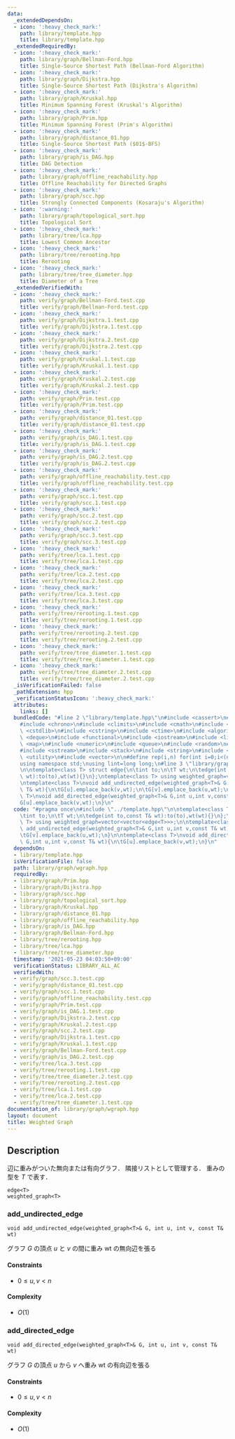 ```yaml
---
data:
  _extendedDependsOn:
  - icon: ':heavy_check_mark:'
    path: library/template.hpp
    title: library/template.hpp
  _extendedRequiredBy:
  - icon: ':heavy_check_mark:'
    path: library/graph/Bellman-Ford.hpp
    title: Single-Source Shortest Path (Bellman-Ford Algorithm)
  - icon: ':heavy_check_mark:'
    path: library/graph/Dijkstra.hpp
    title: Single-Source Shortest Path (Dijkstra's Algorithm)
  - icon: ':heavy_check_mark:'
    path: library/graph/Kruskal.hpp
    title: Minimum Spanning Forest (Kruskal's Algorithm)
  - icon: ':heavy_check_mark:'
    path: library/graph/Prim.hpp
    title: Minimum Spanning Forest (Prim's Algorithm)
  - icon: ':heavy_check_mark:'
    path: library/graph/distance_01.hpp
    title: Single-Source Shortest Path ($01$-BFS)
  - icon: ':heavy_check_mark:'
    path: library/graph/is_DAG.hpp
    title: DAG Detection
  - icon: ':heavy_check_mark:'
    path: library/graph/offline_reachability.hpp
    title: Offline Reachability for Directed Graphs
  - icon: ':heavy_check_mark:'
    path: library/graph/scc.hpp
    title: Strongly Connected Components (Kosaraju's Algorithm)
  - icon: ':warning:'
    path: library/graph/topological_sort.hpp
    title: Topological Sort
  - icon: ':heavy_check_mark:'
    path: library/tree/lca.hpp
    title: Lowest Common Ancestor
  - icon: ':heavy_check_mark:'
    path: library/tree/rerooting.hpp
    title: Rerooting
  - icon: ':heavy_check_mark:'
    path: library/tree/tree_diameter.hpp
    title: Diameter of a Tree
  _extendedVerifiedWith:
  - icon: ':heavy_check_mark:'
    path: verify/graph/Bellman-Ford.test.cpp
    title: verify/graph/Bellman-Ford.test.cpp
  - icon: ':heavy_check_mark:'
    path: verify/graph/Dijkstra.1.test.cpp
    title: verify/graph/Dijkstra.1.test.cpp
  - icon: ':heavy_check_mark:'
    path: verify/graph/Dijkstra.2.test.cpp
    title: verify/graph/Dijkstra.2.test.cpp
  - icon: ':heavy_check_mark:'
    path: verify/graph/Kruskal.1.test.cpp
    title: verify/graph/Kruskal.1.test.cpp
  - icon: ':heavy_check_mark:'
    path: verify/graph/Kruskal.2.test.cpp
    title: verify/graph/Kruskal.2.test.cpp
  - icon: ':heavy_check_mark:'
    path: verify/graph/Prim.test.cpp
    title: verify/graph/Prim.test.cpp
  - icon: ':heavy_check_mark:'
    path: verify/graph/distance_01.test.cpp
    title: verify/graph/distance_01.test.cpp
  - icon: ':heavy_check_mark:'
    path: verify/graph/is_DAG.1.test.cpp
    title: verify/graph/is_DAG.1.test.cpp
  - icon: ':heavy_check_mark:'
    path: verify/graph/is_DAG.2.test.cpp
    title: verify/graph/is_DAG.2.test.cpp
  - icon: ':heavy_check_mark:'
    path: verify/graph/offline_reachability.test.cpp
    title: verify/graph/offline_reachability.test.cpp
  - icon: ':heavy_check_mark:'
    path: verify/graph/scc.1.test.cpp
    title: verify/graph/scc.1.test.cpp
  - icon: ':heavy_check_mark:'
    path: verify/graph/scc.2.test.cpp
    title: verify/graph/scc.2.test.cpp
  - icon: ':heavy_check_mark:'
    path: verify/graph/scc.3.test.cpp
    title: verify/graph/scc.3.test.cpp
  - icon: ':heavy_check_mark:'
    path: verify/tree/lca.1.test.cpp
    title: verify/tree/lca.1.test.cpp
  - icon: ':heavy_check_mark:'
    path: verify/tree/lca.2.test.cpp
    title: verify/tree/lca.2.test.cpp
  - icon: ':heavy_check_mark:'
    path: verify/tree/lca.3.test.cpp
    title: verify/tree/lca.3.test.cpp
  - icon: ':heavy_check_mark:'
    path: verify/tree/rerooting.1.test.cpp
    title: verify/tree/rerooting.1.test.cpp
  - icon: ':heavy_check_mark:'
    path: verify/tree/rerooting.2.test.cpp
    title: verify/tree/rerooting.2.test.cpp
  - icon: ':heavy_check_mark:'
    path: verify/tree/tree_diameter.1.test.cpp
    title: verify/tree/tree_diameter.1.test.cpp
  - icon: ':heavy_check_mark:'
    path: verify/tree/tree_diameter.2.test.cpp
    title: verify/tree/tree_diameter.2.test.cpp
  _isVerificationFailed: false
  _pathExtension: hpp
  _verificationStatusIcon: ':heavy_check_mark:'
  attributes:
    links: []
  bundledCode: "#line 2 \"library/template.hpp\"\n#include <cassert>\n#include <cctype>\n\
    #include <chrono>\n#include <climits>\n#include <cmath>\n#include <cstdio>\n#include\
    \ <cstdlib>\n#include <cstring>\n#include <ctime>\n#include <algorithm>\n#include\
    \ <deque>\n#include <functional>\n#include <iostream>\n#include <limits>\n#include\
    \ <map>\n#include <numeric>\n#include <queue>\n#include <random>\n#include <set>\n\
    #include <sstream>\n#include <stack>\n#include <string>\n#include <tuple>\n#include\
    \ <utility>\n#include <vector>\n\n#define rep(i,n) for(int i=0;i<(n);i++)\n\n\
    using namespace std;\nusing lint=long long;\n#line 3 \"library/graph/wgraph.hpp\"\
    \n\ntemplate<class T> struct edge{\n\tint to;\n\tT wt;\n\tedge(int to,const T&\
    \ wt):to(to),wt(wt){}\n};\ntemplate<class T> using weighted_graph=vector<vector<edge<T>>>;\n\
    \ntemplate<class T>\nvoid add_undirected_edge(weighted_graph<T>& G,int u,int v,const\
    \ T& wt){\n\tG[u].emplace_back(v,wt);\n\tG[v].emplace_back(u,wt);\n}\n\ntemplate<class\
    \ T>\nvoid add_directed_edge(weighted_graph<T>& G,int u,int v,const T& wt){\n\t\
    G[u].emplace_back(v,wt);\n}\n"
  code: "#pragma once\n#include \"../template.hpp\"\n\ntemplate<class T> struct edge{\n\
    \tint to;\n\tT wt;\n\tedge(int to,const T& wt):to(to),wt(wt){}\n};\ntemplate<class\
    \ T> using weighted_graph=vector<vector<edge<T>>>;\n\ntemplate<class T>\nvoid\
    \ add_undirected_edge(weighted_graph<T>& G,int u,int v,const T& wt){\n\tG[u].emplace_back(v,wt);\n\
    \tG[v].emplace_back(u,wt);\n}\n\ntemplate<class T>\nvoid add_directed_edge(weighted_graph<T>&\
    \ G,int u,int v,const T& wt){\n\tG[u].emplace_back(v,wt);\n}\n"
  dependsOn:
  - library/template.hpp
  isVerificationFile: false
  path: library/graph/wgraph.hpp
  requiredBy:
  - library/graph/Prim.hpp
  - library/graph/Dijkstra.hpp
  - library/graph/scc.hpp
  - library/graph/topological_sort.hpp
  - library/graph/Kruskal.hpp
  - library/graph/distance_01.hpp
  - library/graph/offline_reachability.hpp
  - library/graph/is_DAG.hpp
  - library/graph/Bellman-Ford.hpp
  - library/tree/rerooting.hpp
  - library/tree/lca.hpp
  - library/tree/tree_diameter.hpp
  timestamp: '2021-05-23 04:03:50+09:00'
  verificationStatus: LIBRARY_ALL_AC
  verifiedWith:
  - verify/graph/scc.3.test.cpp
  - verify/graph/distance_01.test.cpp
  - verify/graph/scc.1.test.cpp
  - verify/graph/offline_reachability.test.cpp
  - verify/graph/Prim.test.cpp
  - verify/graph/is_DAG.1.test.cpp
  - verify/graph/Dijkstra.2.test.cpp
  - verify/graph/Kruskal.2.test.cpp
  - verify/graph/scc.2.test.cpp
  - verify/graph/Dijkstra.1.test.cpp
  - verify/graph/Kruskal.1.test.cpp
  - verify/graph/Bellman-Ford.test.cpp
  - verify/graph/is_DAG.2.test.cpp
  - verify/tree/lca.3.test.cpp
  - verify/tree/rerooting.1.test.cpp
  - verify/tree/tree_diameter.2.test.cpp
  - verify/tree/rerooting.2.test.cpp
  - verify/tree/lca.1.test.cpp
  - verify/tree/lca.2.test.cpp
  - verify/tree/tree_diameter.1.test.cpp
documentation_of: library/graph/wgraph.hpp
layout: document
title: Weighted Graph
---
```


## Description
辺に重みがついた無向または有向グラフ．
隣接リストとして管理する．
重みの型を $T$ で表す．
```
edge<T>
weighted_graph<T>
```

### add_undirected_edge
```
void add_undirected_edge(weighted_graph<T>& G, int u, int v, const T& wt)
```
グラフ $G$ の頂点 $u$ と $v$ の間に重み $\mathrm{wt}$ の無向辺を張る

#### Constraints
- $0\le u,v\lt n$

#### Complexity
- $O(1)$

### add_directed_edge
```
void add_directed_edge(weighted_graph<T>& G, int u, int v, const T& wt)
```
グラフ $G$ の頂点 $u$ から $v$ へ重み $\mathrm{wt}$ の有向辺を張る

#### Constraints
- $0\le u,v\lt n$

#### Complexity
- $O(1)$
